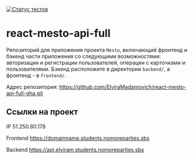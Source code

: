[![Статус тестов](../../actions/workflows/tests.yml/badge.svg)](../../actions/workflows/tests.yml)

# react-mesto-api-full
Репозиторий для приложения проекта `Mesto`, включающий фронтенд и бэкенд части приложения со следующими возможностями: авторизации и регистрации пользователей, операции с карточками и пользователями. Бэкенд расположите в директории `backend/`, а фронтенд - в `frontend/`. 

Адрес репозитория: https://github.com/ElviraMadamovich/react-mesto-api-full-gha.git

## Ссылки на проект

IP 51.250.80.178

Frontend https://domainname.students.nomoreparties.sbs

Backend https://api.elviram.students.nomoreparties.sbs

